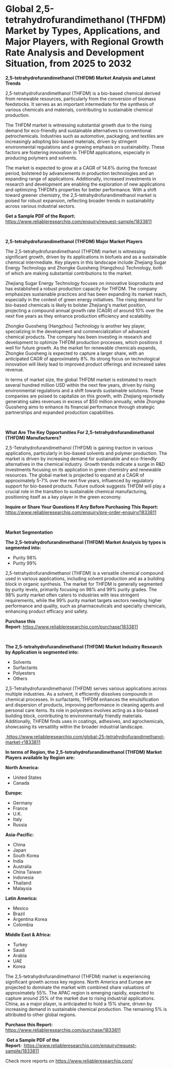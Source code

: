 <p><h1>Global 2,5-tetrahydrofurandimethanol (THFDM) Market by Types, Applications, and Major Players, with Regional Growth Rate Analysis and Development Situation, from 2025 to 2032</h1></p><p><strong>2,5-tetrahydrofurandimethanol (THFDM) Market Analysis and Latest Trends</strong></p>
<p><p>2,5-tetrahydrofurandimethanol (THFDM) is a bio-based chemical derived from renewable resources, particularly from the conversion of biomass feedstocks. It serves as an important intermediate for the synthesis of various chemicals and materials, contributing to sustainable chemical production.</p><p>The THFDM market is witnessing substantial growth due to the rising demand for eco-friendly and sustainable alternatives to conventional petrochemicals. Industries such as automotive, packaging, and textiles are increasingly adopting bio-based materials, driven by stringent environmental regulations and a growing emphasis on sustainability. These factors are fostering innovation in THFDM applications, especially in producing polymers and solvents.</p><p>The market is expected to grow at a CAGR of 14.6% during the forecast period, bolstered by advancements in production technologies and an expanding range of applications. Additionally, increased investments in research and development are enabling the exploration of new applications and optimizing THFDM’s properties for better performance. With a shift toward greener chemistry, the 2,5-tetrahydrofurandimethanol market is poised for robust expansion, reflecting broader trends in sustainability across various industrial sectors.</p></p>
<p><strong>Get a Sample PDF of the Report:&nbsp;</strong> <a href="https://www.reliableresearchiq.com/enquiry/request-sample/1833811?utm_campaign=3283&utm_medium=2&utm_source=Github&utm_content=ia&utm_term=26032025&utm_id=25-tetrahydrofurandimethanol-thfdm">https://www.reliableresearchiq.com/enquiry/request-sample/1833811</a></p>
<p>&nbsp;</p>
<p><strong>2,5-tetrahydrofurandimethanol (THFDM) Major Market Players</strong></p>
<p><p>The 2,5-tetrahydrofurandimethanol (THFDM) market is witnessing significant growth, driven by its applications in biofuels and as a sustainable chemical intermediate. Key players in this landscape include Zhejiang Sugar Energy Technology and Zhongke Guosheng (Hangzhou) Technology, both of which are making substantial contributions to the market.</p><p>Zhejiang Sugar Energy Technology focuses on innovative bioproducts and has established a robust production capacity for THFDM. The company emphasizes sustainable practices and has been expanding its market reach, especially in the context of green energy initiatives. The rising demand for bio-based chemicals is likely to bolster Zhejiang's market position, projecting a compound annual growth rate (CAGR) of around 10% over the next five years as they enhance production efficiency and scalability.</p><p>Zhongke Guosheng (Hangzhou) Technology is another key player, specializing in the development and commercialization of advanced chemical products. The company has been investing in research and development to optimize THFDM production processes, which positions it well for future growth. As the market for renewable chemicals expands, Zhongke Guosheng is expected to capture a larger share, with an anticipated CAGR of approximately 8%. Its strong focus on technological innovation will likely lead to improved product offerings and increased sales revenue.</p><p>In terms of market size, the global THFDM market is estimated to reach several hundred million USD within the next few years, driven by rising environmental regulations and a shift towards sustainable solutions. These companies are poised to capitalize on this growth, with Zhejiang reportedly generating sales revenues in excess of $50 million annually, while Zhongke Guosheng aims to enhance its financial performance through strategic partnerships and expanded production capabilities.</p></p>
<p>&nbsp;</p>
<p><strong>What Are The Key Opportunities For 2,5-tetrahydrofurandimethanol (THFDM) Manufacturers?</strong></p>
<p><p>2,5-Tetrahydrofurandimethanol (THFDM) is gaining traction in various applications, particularly in bio-based solvents and polymer production. The market is driven by increasing demand for sustainable and eco-friendly alternatives in the chemical industry. Growth trends indicate a surge in R&D investments focusing on its application in green chemistry and renewable resources. The global market is projected to expand at a CAGR of approximately 5-7% over the next five years, influenced by regulatory support for bio-based products. Future outlook suggests THFDM will play a crucial role in the transition to sustainable chemical manufacturing, positioning itself as a key player in the green economy.</p></p>
<p><strong>Inquire or Share Your Questions If Any Before Purchasing This Report:</strong> <a href="https://www.reliableresearchiq.com/enquiry/pre-order-enquiry/1833811?utm_campaign=3283&utm_medium=2&utm_source=Github&utm_content=ia&utm_term=26032025&utm_id=25-tetrahydrofurandimethanol-thfdm">https://www.reliableresearchiq.com/enquiry/pre-order-enquiry/1833811</a></p>
<p>&nbsp;</p>
<p><strong>Market Segmentation</strong></p>
<p><strong>The 2,5-tetrahydrofurandimethanol (THFDM) Market Analysis by types is segmented into:</strong></p>
<p><ul><li>Purity 98%</li><li>Purity 99%</li></ul></p>
<p><p>2,5-tetrahydrofurandimethanol (THFDM) is a versatile chemical compound used in various applications, including solvent production and as a building block in organic synthesis. The market for THFDM is generally segmented by purity levels, primarily focusing on 98% and 99% purity grades. The 98% purity market often caters to industries with less stringent requirements, while the 99% purity market targets sectors needing higher performance and quality, such as pharmaceuticals and specialty chemicals, enhancing product efficacy and safety.</p></p>
<p><strong>Purchase this Report:&nbsp;</strong><a href="https://www.reliableresearchiq.com/purchase/1833811?utm_campaign=3283&utm_medium=2&utm_source=Github&utm_content=ia&utm_term=26032025&utm_id=25-tetrahydrofurandimethanol-thfdm">https://www.reliableresearchiq.com/purchase/1833811</a></p>
<p>&nbsp;</p>
<p><strong>The 2,5-tetrahydrofurandimethanol (THFDM) Market Industry Research by Application is segmented into:</strong></p>
<p><ul><li>Solvents</li><li>Surfactants</li><li>Polyesters</li><li>Others</li></ul></p>
<p><p>2,5-Tetrahydrofurandimethanol (THFDM) serves various applications across multiple industries. As a solvent, it efficiently dissolves compounds in chemical processes. In surfactants, THFDM enhances the emulsification and dispersion of products, improving performance in cleaning agents and personal care items. Its role in polyesters involves acting as a bio-based building block, contributing to environmentally friendly materials. Additionally, THFDM finds uses in coatings, adhesives, and agrochemicals, showcasing its versatility within the broader industrial landscape.</p></p>
<p><a href="https://www.reliableresearchiq.com/global-25-tetrahydrofurandimethanol-market-r1833811?utm_campaign=3283&utm_medium=2&utm_source=Github&utm_content=ia&utm_term=26032025&utm_id=25-tetrahydrofurandimethanol-thfdm">&nbsp;https://www.reliableresearchiq.com/global-25-tetrahydrofurandimethanol-market-r1833811</a></p>
<p><strong>In terms of Region, the 2,5-tetrahydrofurandimethanol (THFDM) Market Players available by Region are:</strong></p>
<p>
    <p> <strong> North America: </strong>
        <ul>
            <li>United States</li>
            <li>Canada</li>
        </ul>
        </p> 
    <p> <strong> Europe: </strong>
        <ul>
            <li>Germany</li>
            <li>France</li>
            <li>U.K.</li>
            <li>Italy</li>
            <li>Russia</li>
        </ul>
        </p> 
    <p> <strong> Asia-Pacific: </strong>
        <ul>
            <li>China</li>
            <li>Japan</li>
            <li>South Korea</li>
            <li>India</li>
            <li>Australia</li>
            <li>China Taiwan</li>
            <li>Indonesia</li>
            <li>Thailand</li>
            <li>Malaysia</li>
        </ul>
        </p> 
    <p> <strong> Latin America: </strong>
        <ul>
            <li>Mexico</li>
            <li>Brazil</li>
            <li>Argentina Korea</li>
            <li>Colombia</li>
        </ul>
        </p> 
    <p> <strong> Middle East & Africa: </strong>
        <ul>
            <li>Turkey</li>
            <li>Saudi</li>
            <li>Arabia</li>
            <li>UAE</li>
            <li>Korea</li>
        </ul>
    </p>
    </p>
<p><p>The 2,5-tetrahydrofurandimethanol (THFDM) market is experiencing significant growth across key regions. North America and Europe are projected to dominate the market with combined share valuations of approximately 55%. The APAC region is emerging rapidly, expected to capture around 25% of the market due to rising industrial applications. China, as a major player, is anticipated to hold a 15% share, driven by increasing demand in sustainable chemical production. The remaining 5% is attributed to other global regions.</p></p>
<p><strong>Purchase this Report: </strong><a href="https://www.reliableresearchiq.com/purchase/1833811?utm_campaign=3283&utm_medium=2&utm_source=Github&utm_content=ia&utm_term=26032025&utm_id=25-tetrahydrofurandimethanol-thfdm">https://www.reliableresearchiq.com/purchase/1833811</a></p>
<p>&nbsp;<strong>Get a Sample PDF of the Report:&nbsp;&nbsp;</strong><a href="https://www.reliableresearchiq.com/enquiry/request-sample/1833811?utm_campaign=3283&utm_medium=2&utm_source=Github&utm_content=ia&utm_term=26032025&utm_id=25-tetrahydrofurandimethanol-thfdm">https://www.reliableresearchiq.com/enquiry/request-sample/1833811</a></p>
<p><strong></strong></p>
<p>Check more reports on <a href="https://www.reliableresearchiq.com/?utm_campaign=3283&utm_medium=2&utm_source=Github&utm_content=ia&utm_term=26032025&utm_id=25-tetrahydrofurandimethanol-thfdm">https://www.reliableresearchiq.com/</a></p>